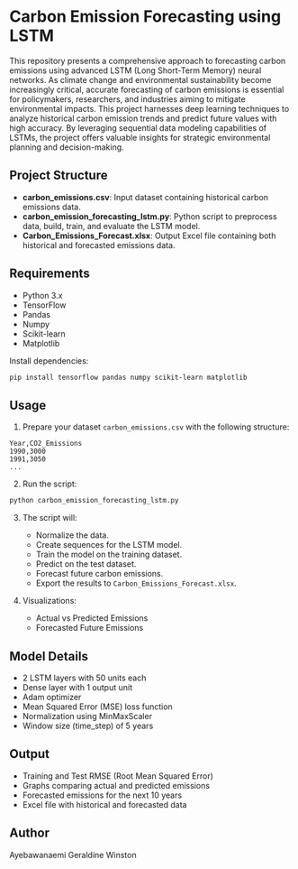 # Carbon Emission Forecasting using LSTM

This repository presents a comprehensive approach to forecasting carbon emissions using advanced LSTM (Long Short-Term Memory) neural networks. As climate change and environmental sustainability become increasingly critical, accurate forecasting of carbon emissions is essential for policymakers, researchers, and industries aiming to mitigate environmental impacts. This project harnesses deep learning techniques to analyze historical carbon emission trends and predict future values with high accuracy. By leveraging sequential data modeling capabilities of LSTMs, the project offers valuable insights for strategic environmental planning and decision-making.

## Project Structure

- **carbon_emissions.csv**: Input dataset containing historical carbon emissions data.
- **carbon_emission_forecasting_lstm.py**: Python script to preprocess data, build, train, and evaluate the LSTM model.
- **Carbon_Emissions_Forecast.xlsx**: Output Excel file containing both historical and forecasted emissions data.

## Requirements

- Python 3.x
- TensorFlow
- Pandas
- Numpy
- Scikit-learn
- Matplotlib

Install dependencies:
```bash
pip install tensorflow pandas numpy scikit-learn matplotlib
```

## Usage

1. Prepare your dataset `carbon_emissions.csv` with the following structure:

```
Year,CO2_Emissions
1990,3000
1991,3050
...
```

2. Run the script:
```bash
python carbon_emission_forecasting_lstm.py
```

3. The script will:
   - Normalize the data.
   - Create sequences for the LSTM model.
   - Train the model on the training dataset.
   - Predict on the test dataset.
   - Forecast future carbon emissions.
   - Export the results to `Carbon_Emissions_Forecast.xlsx`.

4. Visualizations:
   - Actual vs Predicted Emissions
   - Forecasted Future Emissions

## Model Details

- 2 LSTM layers with 50 units each
- Dense layer with 1 output unit
- Adam optimizer
- Mean Squared Error (MSE) loss function
- Normalization using MinMaxScaler
- Window size (time_step) of 5 years

## Output

- Training and Test RMSE (Root Mean Squared Error)
- Graphs comparing actual and predicted emissions
- Forecasted emissions for the next 10 years
- Excel file with historical and forecasted data

## Author

Ayebawanaemi Geraldine Winston

